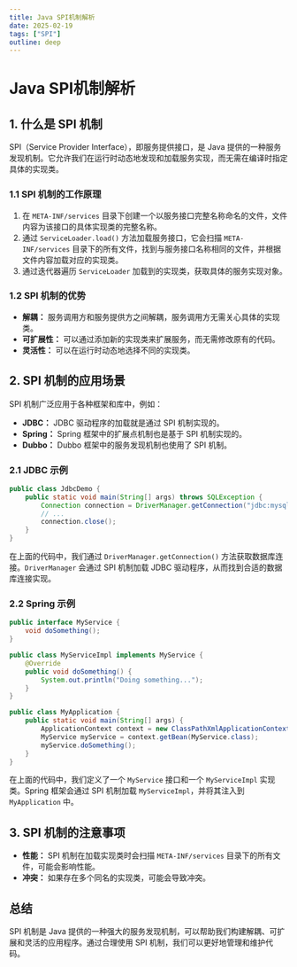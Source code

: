 ```yaml
---
title: Java SPI机制解析
date: 2025-02-19
tags: ["SPI"]
outline: deep
---
```

# Java SPI机制解析

<PostMeta />

## 1. 什么是 SPI 机制

SPI（Service Provider Interface），即服务提供接口，是 Java 提供的一种服务发现机制。它允许我们在运行时动态地发现和加载服务实现，而无需在编译时指定具体的实现类。

### 1.1 SPI 机制的工作原理

1.  在 `META-INF/services` 目录下创建一个以服务接口完整名称命名的文件，文件内容为该接口的具体实现类的完整名称。
2.  通过 `ServiceLoader.load()` 方法加载服务接口，它会扫描 `META-INF/services` 目录下的所有文件，找到与服务接口名称相同的文件，并根据文件内容加载对应的实现类。
3.  通过迭代器遍历 `ServiceLoader` 加载到的实现类，获取具体的服务实现对象。

### 1.2 SPI 机制的优势

*   **解耦：** 服务调用方和服务提供方之间解耦，服务调用方无需关心具体的实现类。
*   **可扩展性：** 可以通过添加新的实现类来扩展服务，而无需修改原有的代码。
*   **灵活性：** 可以在运行时动态地选择不同的实现类。

## 2. SPI 机制的应用场景

SPI 机制广泛应用于各种框架和库中，例如：

*   **JDBC：** JDBC 驱动程序的加载就是通过 SPI 机制实现的。
*   **Spring：** Spring 框架中的扩展点机制也是基于 SPI 机制实现的。
*   **Dubbo：** Dubbo 框架中的服务发现机制也使用了 SPI 机制。

### 2.1 JDBC 示例

```java
public class JdbcDemo {
    public static void main(String[] args) throws SQLException {
        Connection connection = DriverManager.getConnection("jdbc:mysql://localhost:3306/test", "root", "password");
        // ...
        connection.close();
    }
}
```

在上面的代码中，我们通过 `DriverManager.getConnection()` 方法获取数据库连接。`DriverManager` 会通过 SPI 机制加载 JDBC 驱动程序，从而找到合适的数据库连接实现。

### 2.2 Spring 示例

```java
public interface MyService {
    void doSomething();
}

public class MyServiceImpl implements MyService {
    @Override
    public void doSomething() {
        System.out.println("Doing something...");
    }
}
```

```java
public class MyApplication {
    public static void main(String[] args) {
        ApplicationContext context = new ClassPathXmlApplicationContext("applicationContext.xml");
        MyService myService = context.getBean(MyService.class);
        myService.doSomething();
    }
}
```

在上面的代码中，我们定义了一个 `MyService` 接口和一个 `MyServiceImpl` 实现类。Spring 框架会通过 SPI 机制加载 `MyServiceImpl`，并将其注入到 `MyApplication` 中。

## 3. SPI 机制的注意事项

*   **性能：** SPI 机制在加载实现类时会扫描 `META-INF/services` 目录下的所有文件，可能会影响性能。
*   **冲突：** 如果存在多个同名的实现类，可能会导致冲突。

## 总结

SPI 机制是 Java 提供的一种强大的服务发现机制，可以帮助我们构建解耦、可扩展和灵活的应用程序。通过合理使用 SPI 机制，我们可以更好地管理和维护代码。

<PostNav />
